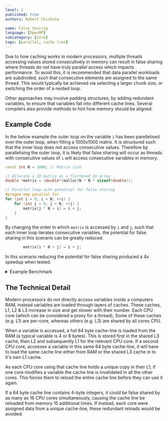 ```yaml
---
level: 1
published: true
authors: Robert Chisholm

name: False Sharing
language: [OpenMP]
subcategory: [Core]
tags: [parallel, cache line]
---
```


Due to how caching works in modern processors, multiple threads accessing values stored consecutively in memory can result in false sharing where threads do not have truly parallel access which impacts performance. To avoid this, it is recommended that data parallel workloads are subdivided, such that consecutive elements are assigned to the same thread. This would typically be achieved via selecting a larger chunk size, or switching the order of a nested loop.

<!--more-->

Other approaches may involve padding structures, by adding redundant variables, to ensure that variables fall into different cache lines. Several compilers also provide methods to hint how memory should be aligned.

## Example Code

In the below example the outer loop on the variable `i` has been parellelised over the outer loop, when filling a 1000x1000 matrix. It is structured such that the inner loop does not access consecutive values. Therefore by parallelising the outer loop, it is likely that false sharing will occur as threads with consecutive values of `i` will access consecutive variables in memory.

```c++
const int N = 1000; // Matrix size

// Allocate a 2D matrix as a flattened 1D array
double *matrix = (double*)malloc(N * N * sizeof(double));

// Parallel loop with potential for false sharing
#pragma omp parallel for
for (int i = 0; i < N; ++i) {
    for (int j = 0; j < N; ++j) {
        matrix[j * N + i] = i + j;
    }
}
```

By changing the order in which `matrix` is accessed by `i` and `j`, such that each inner loop iterates consecutive variables, the potential for false sharing in this scenario can be greatly reduced.

```c++
        matrix[i * N + j] = i + j;
```

In this scenario reducing the potential for false sharing produced a 4x speedup when tested.

<!-- Todo, can this be made into a WebASM example? -->
<details markdown="block">
<summary>Example Benchmark</summary>
The below code provides expands the above example into a simple benchmark.

```py
#include <cstdlib>
#include <iostream>
#include <omp.h>
#include <ostream>

int main() {
    const int N = 1000; // Matrix size
    const int num_threads = 8;

    // Allocate a 2D matrix as a flattened 1D array
    double *matrix = (double*)malloc(N * N * sizeof(double));

    // Warmup, this ensures OpenMP is initialised before timing execution
#pragma omp parallel for num_threads(num_threads)
    for (int i = 0; i < N * N; ++i) {
        matrix[i] = 0;
    }

    // Benchmarking
    const int iterations = 10;
    double total_time_without = 0.0, total_time_with = 0.0;

    for (int iter = 0; iter < iterations; ++iter) {
        double start_time = omp_get_wtime();
        // Parallel loop with potential for false sharing
#pragma omp parallel for num_threads(num_threads)
        for (int i = 0; i < N; ++i) {
            for (int j = 0; j < N; ++j) {
                matrix[j * N + i] = i + j;
            }
        }
        double mid_time = omp_get_wtime();
        // Parallel loop without potential for false sharing
#pragma omp parallel for num_threads(num_threads)
        for (int i = 0; i < N; ++i) {
            for (int j = 0; j < N; ++j) {
                matrix[i * N + j] = i + j;
            }
        }
        double end_time = omp_get_wtime();

        // Process timing
        total_time_with += (mid_time - start_time);
        total_time_without += (end_time - mid_time);
    }

    // Print the elapsed time
    std::cout << "Elapsed time with: " << total_time_with << " seconds" << std::endl;
    std::cout << "Elapsed time without: " << total_time_without << " seconds ";
    std::cout << "(" << total_time_with/total_time_without << "x faster)" << std::endl;

    return EXIT_SUCCESS;
}

#ifndef _OPENMP
#error This benchmark requires OpenMP support, ensure it is enabled inside compile settings 
#endif
```

In testing this produced the following results

```
Elapsed time with: 0.0131083 seconds
Elapsed time without: 0.0030481 seconds (4.30048x faster)
```

Reordering accesses of `matrix` to avoid false sharing executed over 4x faster.

</details>


## The Technical Detail

Modern processors do not directly access variables inside a computers RAM, instead variables are loaded through layers of caches. These caches, L1, L2 & L3 increase in size and get slower with their number. Each CPU core (which can be considered a proxy for a thread), Some of these caches (e.g. L1) are per-core, whereas others (e.g. L3) are shared by all cores CPU.

<!-- Architecture diagram from pando could be used here -->

When a variable is accessed, a full 64 byte cache-line is loaded from the RAM (a typical variable is 4 or 8 bytes). This is stored first in the shared L3 cache, then L2 and subsequently L1 for the relevant CPU core. If a second CPU core, accesses a variable in this same 64 byte cache-line, it will have to load the same cache line either from RAM or the shared L3 cache in to it's own L1 cache.

As each CPU core using that cache line holds a unique copy in their L1, if one core modifies a variable the cache line is invalidated in all the other cores. This forces them to reload the entire cache line before they can use it again.

If a 64 byte cache line contains 4-byte integers, it could be false shared by as many as 16 CPU cores simultaneously, causing the cache line be reloaded from memory 15 additional times. If instead, each core were assigned data from a unique cache-line, these redundant reloads would be avoided.
